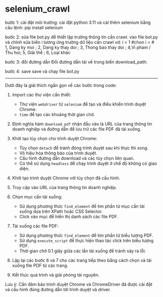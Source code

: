 # selenium_crawl
bước 1: cài đặt môi trường:
cài đặt python 3.11 và cài thêm selenium bằng câu lệnh: pip install selenium


bước 2: sửa file bot.py để thiết lập trường thông tin cần crawl.
vào file bot.py và chỉnh sửa biến i tương ứng trường dữ liệu cần crawl
    vd: i = 1  #chon i = 
    # 1, Dang ky moi ; 2, Dang ky thay doi ; 3, Thong bao thay doi ; 4,Vi pham / Thu hoi; 5, Giải thể ; 6, Loại khác

    
bước 3: đổi đường dẫn
Đổi đường dẫn tải về trong biến download_path:


bước 4: save
save và chạy file bot.py

---------------------------------------------------------------------------------------------------------------------
 Dưới đây là giải thích ngắn gọn về các bước trong code:

1. Import các thư viện cần thiết:
   - Thư viện `webdriver` từ `selenium` để tạo và điều khiển trình duyệt Chrome.
   - `time` để tạo các khoảng thời gian chờ.

2. Định nghĩa hàm `download_pdf` nhận đầu vào là URL của trang thông tin doanh nghiệp và đường dẫn để lưu trữ các file PDF đã tải xuống.

3. Khởi tạo tùy chọn cho trình duyệt Chrome:
   - Tùy chọn `detach` để tránh đóng trình duyệt sau khi thực thi xong.
   - Vô hiệu hóa thông báo của trình duyệt.
   - Cấu hình đường dẫn download và các tùy chọn liên quan.
   - Có thể sử dụng `headless` để chạy trình duyệt ở chế độ không có giao diện.

4. Khởi tạo trình duyệt Chrome với tùy chọn đã cấu hình.

5. Truy cập vào URL của trang thông tin doanh nghiệp.

6. Chọn mục cần tải xuống:
   - Sử dụng phương thức `find_element` để tìm phần tử mục cần tải xuống dựa trên XPath hoặc CSS Selector.
   - Click vào mục để hiển thị danh sách các file PDF.

7. Tải xuống các file PDF:
   - Sử dụng phương thức `find_element` để tìm phần tử biểu tượng PDF.
   - Sử dụng `execute_script` để thực hiện thao tác click trên biểu tượng PDF.
   - Thời gian chờ 0.1 giây giữa các lần tải xuống để tránh xảy ra lỗi.

8. Lặp lại các bước 6 và 7 cho các trang tiếp theo bằng cách chọn và tải xuống file PDF từ các trang.

9. Kết thúc quá trình và giải phóng tài nguyên.

Lưu ý: Cần đảm bảo trình duyệt Chrome và ChromeDriver đã được cài đặt và cấu hình đúng đường dẫn tới trình duyệt và driver.
